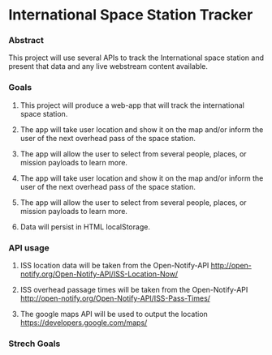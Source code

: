 # International Space Station Tracker

### Abstract

This project will use several APIs to track the International space station and present that data and any live webstream content available.

### Goals

1. This project will produce a web-app that will track the international space station.

2. The app will take user location and show it on the map and/or inform the user of the next overhead pass of the space station.

3. The app will allow the user to select from several people, places, or mission payloads to learn more.

4. The app will take user location and show it on the map and/or inform the user of the next overhead pass of the space station.

5. The app will allow the user to select from several people, places, or mission payloads to learn more.

6. Data will persist in HTML localStorage.

### API usage

1. ISS location data will be taken from the Open-Notify-API http://open-notify.org/Open-Notify-API/ISS-Location-Now/

2. ISS overhead passage times will be taken from the Open-Notify-API http://open-notify.org/Open-Notify-API/ISS-Pass-Times/

3. The google maps API will be used to output the location https://developers.google.com/maps/

### Strech Goals
